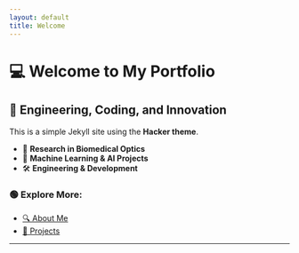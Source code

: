 ```yaml
---
layout: default
title: Welcome
---
```


# 💻 Welcome to My Portfolio
## 🚀 Engineering, Coding, and Innovation

This is a simple Jekyll site using the **Hacker theme**.

- 🔬 **Research in Biomedical Optics**
- 🤖 **Machine Learning & AI Projects**
- 🛠 **Engineering & Development**

### 🟢 Explore More:
- [🔍 About Me](/about)
- [📂 Projects](/projects)

---
